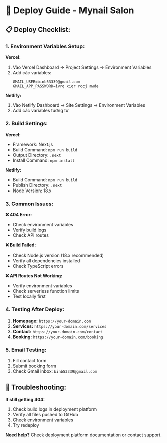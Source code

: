 # 🚀 Deploy Guide - Mynail Salon

## 📋 **Deploy Checklist:**

### **1. Environment Variables Setup:**

**Vercel:**
1. Vào Vercel Dashboard → Project Settings → Environment Variables
2. Add các variables:
   ```
   GMAIL_USER=binb53339@gmail.com
   GMAIL_APP_PASSWORD=ivrq xiqr rccj mwde
   ```

**Netlify:**
1. Vào Netlify Dashboard → Site Settings → Environment Variables
2. Add các variables tương tự

### **2. Build Settings:**

**Vercel:**
- Framework: Next.js
- Build Command: `npm run build`
- Output Directory: `.next`
- Install Command: `npm install`

**Netlify:**
- Build Command: `npm run build`
- Publish Directory: `.next`
- Node Version: 18.x

### **3. Common Issues:**

**❌ 404 Error:**
- Check environment variables
- Verify build logs
- Check API routes

**❌ Build Failed:**
- Check Node.js version (18.x recommended)
- Verify all dependencies installed
- Check TypeScript errors

**❌ API Routes Not Working:**
- Verify environment variables
- Check serverless function limits
- Test locally first

### **4. Testing After Deploy:**

1. **Homepage:** `https://your-domain.com`
2. **Services:** `https://your-domain.com/services`
3. **Contact:** `https://your-domain.com/contact`
4. **Booking:** `https://your-domain.com/booking`

### **5. Email Testing:**

1. Fill contact form
2. Submit booking form
3. Check Gmail inbox: `binb53339@gmail.com`

## 🔧 **Troubleshooting:**

**If still getting 404:**
1. Check build logs in deployment platform
2. Verify all files pushed to GitHub
3. Check environment variables
4. Try redeploy

**Need help?** Check deployment platform documentation or contact support.
